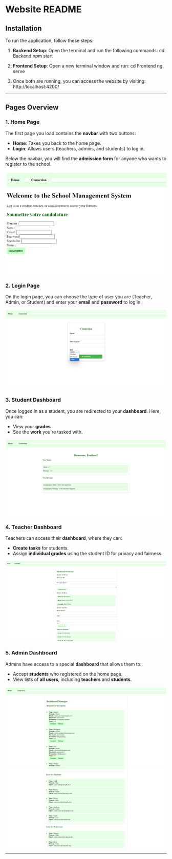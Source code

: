 # Website README

## Installation

To run the application, follow these steps:

1. **Backend Setup**:
   Open the terminal and run the following commands:
   cd Backend
   npm start

2. **Frontend Setup**:
   Open a new terminal window and run:
   cd Frontend
   ng serve

3. Once both are running, you can access the website by visiting:
   http://localhost:4200/

---

## Pages Overview

### 1. **Home Page**
The first page you load contains the **navbar** with two buttons:
- **Home**: Takes you back to the home page.
- **Login**: Allows users (teachers, admins, and students) to log in.

Below the navbar, you will find the **admission form** for anyone who wants to register to the school.

![Admission Form](./screenshots/HomeAdmissionPage.png)

### 2. **Login Page**
On the login page, you can choose the type of user you are (Teacher, Admin, or Student) and enter your **email** and **password** to log in.

![Login Page](./screenshots/LogInPage.png)

### 3. **Student Dashboard**
Once logged in as a student, you are redirected to your **dashboard**. Here, you can:
- View your **grades**.
- See the **work** you're tasked with.

![Student Dashboard](./screenshots/StudentDashboard.png)

### 4. **Teacher Dashboard**
Teachers can access their **dashboard**, where they can:
- **Create tasks** for students.
- Assign **individual grades** using the student ID for privacy and fairness.

![Teacher Dashboard](./screenshots/TeacherDashboard.png)

### 5. **Admin Dashboard**
Admins have access to a special **dashboard** that allows them to:
- Accept **students** who registered on the home page.
- View lists of **all users**, including **teachers** and **students**.

![Admin Dashboard 1](./screenshots/DashboardManager1.png)
![Admin Dashboard 2](./screenshots/DashboardManager2.png)

---